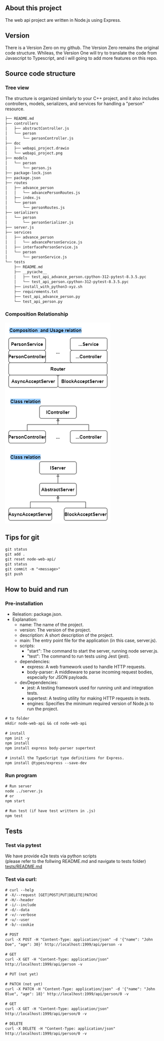 
## About this project

The web api project are written in Node.js using Express.

## Version

There is a Version Zero on my github. The Version Zero remains the original code structure. Whileas, the Version One will try to translate the code from Javascript to Typescript, and i will going to add more features on this repo.

## Source code structure

### Tree view
The structure is organized similarly to your C++ project, and it also includes controllers, models, serializers, and services for handling a "person" resource.
```console
├── README.md
├── controllers
│   ├── abstractController.js
│   └── person
│       └── personController.js
├── doc
│   ├── webapi_project.drawio
│   └── webapi_project.png
├── models
│   └── person
│       └── person.js
├── package-lock.json
├── package.json
├── routes
│   ├── advance_person
│   │   └── advancePersonRoutes.js
│   ├── index.js
│   └── person
│       └── personRoutes.js
├── serializers
│   └── person
│       └── personSerializer.js
├── server.js
├── services
│   ├── advance_person
│   │   └── advancePersonService.js
│   ├── interfacePersonService.js
│   └── person
│       └── personService.js
└── tests
    ├── README.md
    ├── __pycache__
    │   ├── test_api_advance_person.cpython-312-pytest-8.3.5.pyc
    │   └── test_api_person.cpython-312-pytest-8.3.5.pyc
    ├── install_with_python3-xyz.sh
    ├── requirements.txt
    ├── test_api_advance_person.py
    └── test_api_person.py
```

### Composition Relationship
![composition relationship](doc/webapi_project.png)

## Tips for git
```console
git status
git add .
git reset node-web-api/
git status
git commit -m "<message>"
git push
```

## How to buid and run

### Pre-installation
- Releation: package.json.
- Explanation:
    - name: The name of the project.
    - version: The version of the project.
    - description: A short description of the project.
    - main: The entry point file for the application (in this case, server.js).
    - scripts:
        - "start": The command to start the server, running node server.js.
        - "test": The command to run tests using Jest (jest).
    - dependencies:
        - express: A web framework used to handle HTTP requests.
        - body-parser: A middleware to parse incoming request bodies, especially for JSON payloads.
    - devDependencies:
        - jest: A testing framework used for running unit and integration tests.
        - supertest: A testing utility for making HTTP requests in tests.
        - engines: Specifies the minimum required version of Node.js to run the project.
```console
# to folder
mkdir node-web-api && cd node-web-api

# install
npm init -y
npm install
npm install express body-parser supertest

# install the TypeScript type definitions for Express.
npm install @types/express --save-dev
```

### Run program
```console
# Run server
node ../server.js
# or
npm start

# Run test (if have test writtern in .js)
npm test
```

## Tests

### Test via pytest
We have provide e2e tests via python scripts \
(please refer to the follwing README.md and navigate to tests folder) \
[tests/README.md](tests/README.md)

### Test via curl:
```console
# curl --help
# -X/--request [GET|POST|PUT|DELETE|PATCH]
# -H/--header
# -i/--include
# -d/--data 
# -v/--verbose
# -u/--user
# -b/--cookie

# POST
curl -X POST -H "Content-Type: application/json" -d '{"name": "John Doe", "age": 30}' http://localhost:1999/api/person -v

# GET
curl -X GET -H "Content-Type: application/json" http://localhost:1999/api/person -v

# PUT (not yet)

# PATCH (not yet)
curl -X PATCH -H "Content-Type: application/json" -d '{"name": "John Blue", "age": 18}' http://localhost:1999/api/person/0 -v

# GET
curl -X GET -H "Content-Type: application/json" http://localhost:1999/api/person/0 -v

# DELETE
curl -X DELETE -H "Content-Type: application/json" http://localhost:1999/api/person/0 -v
```
